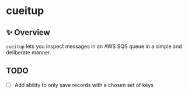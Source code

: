 # cueitup

✨ Overview
---

`cueitup` lets you inspect messages in an AWS SQS queue in a simple and
deliberate manner.

TODO
---

- [ ] Add ability to only save records with a chosen set of keys
